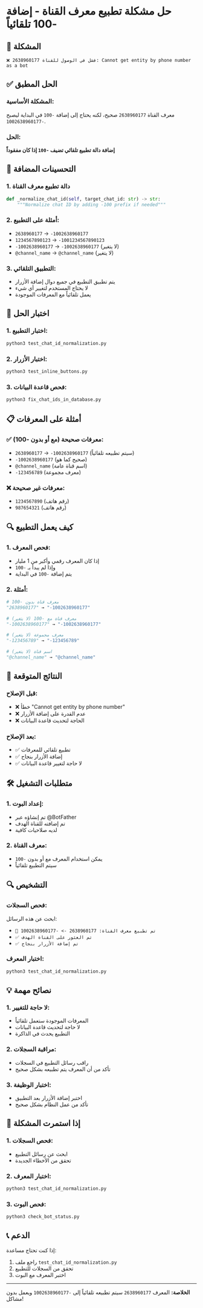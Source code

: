 # حل مشكلة تطبيع معرف القناة - إضافة -100 تلقائياً

## 🚨 المشكلة
```
❌ فشل في الوصول للقناة 2638960177: Cannot get entity by phone number as a bot
```

## ✅ الحل المطبق

### المشكلة الأساسية:
معرف القناة `2638960177` صحيح، لكنه يحتاج إلى إضافة `-100` في البداية ليصبح `-1002638960177`.

### الحل:
**إضافة دالة تطبيع تلقائي تضيف `-100` إذا كان مفقوداً**

## 🔧 التحسينات المضافة

### 1. دالة تطبيع معرف القناة
```python
def _normalize_chat_id(self, target_chat_id: str) -> str:
    """Normalize chat ID by adding -100 prefix if needed"""
```

### 2. أمثلة على التطبيع:
- `2638960177` → `-1002638960177`
- `1234567890123` → `-1001234567890123`
- `-1002638960177` → `-1002638960177` (لا يتغير)
- `@channel_name` → `@channel_name` (لا يتغير)

### 3. التطبيق التلقائي:
- يتم تطبيق التطبيع في جميع دوال إضافة الأزرار
- لا يحتاج المستخدم لتغيير أي شيء
- يعمل تلقائياً مع المعرفات الموجودة

## 🧪 اختبار الحل

### 1. اختبار التطبيع:
```bash
python3 test_chat_id_normalization.py
```

### 2. اختبار الأزرار:
```bash
python3 test_inline_buttons.py
```

### 3. فحص قاعدة البيانات:
```bash
python3 fix_chat_ids_in_database.py
```

## 📋 أمثلة على المعرفات

### ✅ معرفات صحيحة (مع أو بدون -100):
- `2638960177` → `-1002638960177` (سيتم تطبيعه تلقائياً)
- `-1002638960177` (صحيح كما هو)
- `@channel_name` (اسم قناة عامة)
- `-123456789` (معرف مجموعة)

### ❌ معرفات غير صحيحة:
- `1234567890` (رقم هاتف)
- `987654321` (رقم هاتف)

## 🔍 كيف يعمل التطبيع

### 1. فحص المعرف:
- إذا كان المعرف رقمي وأكبر من 1 مليار
- وإذا لم يبدأ بـ `-100`
- يتم إضافة `-100` في البداية

### 2. أمثلة:
```python
# معرف قناة بدون -100
"2638960177" → "-1002638960177"

# معرف قناة مع -100 (لا يتغير)
"-1002638960177" → "-1002638960177"

# معرف مجموعة (لا يتغير)
"-123456789" → "-123456789"

# اسم قناة (لا يتغير)
"@channel_name" → "@channel_name"
```

## 🎯 النتائج المتوقعة

### قبل الإصلاح:
- ❌ خطأ "Cannot get entity by phone number"
- ❌ عدم القدرة على إضافة الأزرار
- ❌ الحاجة لتحديث قاعدة البيانات

### بعد الإصلاح:
- ✅ تطبيع تلقائي للمعرفات
- ✅ إضافة الأزرار بنجاح
- ✅ لا حاجة لتغيير قاعدة البيانات

## 🛠️ متطلبات التشغيل

### 1. إعداد البوت:
- تم إنشاؤه عبر @BotFather
- تم إضافته للقناة الهدف
- لديه صلاحيات كافية

### 2. معرف القناة:
- يمكن استخدام المعرف مع أو بدون `-100`
- سيتم التطبيع تلقائياً

## 🔍 التشخيص

### فحص السجلات:
ابحث عن هذه الرسائل:
- `🔄 تم تطبيع معرف القناة: 2638960177 -> -1002638960177`
- `✅ تم العثور على القناة الهدف`
- `✅ تم إضافة الأزرار بنجاح`

### اختبار المعرف:
```bash
python3 test_chat_id_normalization.py
```

## 💡 نصائح مهمة

### 1. لا حاجة للتغيير:
- المعرفات الموجودة ستعمل تلقائياً
- لا حاجة لتحديث قاعدة البيانات
- التطبيع يحدث في الذاكرة

### 2. مراقبة السجلات:
- راقب رسائل التطبيع في السجلات
- تأكد من أن المعرف يتم تطبيعه بشكل صحيح

### 3. اختبار الوظيفة:
- اختبر إضافة الأزرار بعد التطبيق
- تأكد من عمل النظام بشكل صحيح

## 🔧 إذا استمرت المشكلة

### 1. فحص السجلات:
- ابحث عن رسائل التطبيع
- تحقق من الأخطاء الجديدة

### 2. اختبار المعرف:
```bash
python3 test_chat_id_normalization.py
```

### 3. فحص البوت:
```bash
python3 check_bot_status.py
```

## 📞 الدعم

إذا كنت تحتاج مساعدة:
1. راجع ملف `test_chat_id_normalization.py`
2. تحقق من السجلات للتطبيع
3. اختبر المعرف مع البوت

---

**الخلاصة:** المعرف `2638960177` سيتم تطبيعه تلقائياً إلى `-1002638960177` ويعمل بدون مشاكل!
